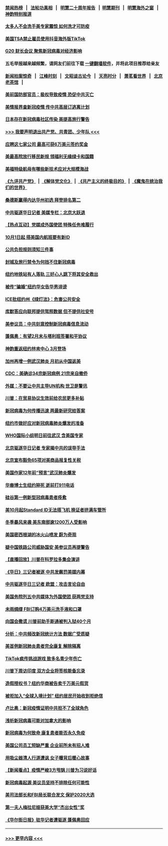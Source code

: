 #### [禁闻热榜](热点新闻.md?=0)  &nbsp;&nbsp;|&nbsp;&nbsp; [法轮功真相](https://github.com/gfw-breaker/truth/blob/master/README.md?=0) &nbsp;&nbsp;|&nbsp;&nbsp; [明慧二十周年报告](https://github.com/gfw-breaker/mh-reports/blob/master/README.md?=0) &nbsp;&nbsp;|&nbsp;&nbsp;[明慧期刊](https://github.com/gfw-breaker/mh-qikan) &nbsp;&nbsp;|&nbsp;&nbsp; [明慧海外之窗](https://github.com/gfw-breaker/mh-news/blob/master/README.md?=0) &nbsp;&nbsp;|&nbsp;&nbsp; [神韵特别报道](https://github.com/gfw-breaker/mh-news/blob/master/shenyun.md?=0)
#### [太多人不会洗手美专家震惊 如何洗才可防疫](../pages/nsc412/n11875866.md?t=02240831) 
#### [美国TSA禁止雇员使用抖音海外版TikTok](../pages/nsc412/n11890500.md?t=02240831) 
#### [G20 财长会议 聚焦新冠病毒对经济影响](../pages/nsc412/n11890400.md?t=02240831) 
#### 五毛举报越来越频繁，请网友们前往下载 [一键翻墙软件](https://github.com/gfw-breaker/ssr-accounts)，并将此项目推荐给亲友
#### [新闻拍案惊奇](https://github.com/gfw-breaker/banned-news/blob/master/pages/link4.md) &nbsp;&nbsp;|&nbsp;&nbsp; [江峰时刻](https://github.com/gfw-breaker/banned-news/blob/master/pages/link4.md) &nbsp;&nbsp;|&nbsp;&nbsp; [文昭谈古论今](https://github.com/gfw-breaker/banned-news/blob/master/pages/link4.md) &nbsp;&nbsp;|&nbsp;&nbsp; [天亮时分](https://github.com/gfw-breaker/banned-news/blob/master/pages/link4.md) &nbsp;&nbsp;|&nbsp;&nbsp; [萧茗看世界](https://github.com/gfw-breaker/banned-news/blob/master/pages/link4.md) &nbsp;&nbsp;|&nbsp;&nbsp; [北京老茶馆](https://github.com/gfw-breaker/banned-news/blob/master/pages/link4.md) &nbsp;&nbsp;|&nbsp;&nbsp; 
#### [美前国防部官员：极权导致疫情 恐促中共灭亡](../pages/nsc412/n11889092.md?t=02240831) 
#### [美情报界查新冠疫情 传中共高层订逃离计划](../pages/nsc412/n11888161.md?t=02240831) 
#### [日本存在新冠病毒社区传染 美提高旅行警告](../pages/nsc412/n11889917.md?t=02240831) 
#### [>>> 我要声明退出共产党、共青团、少年队 <<<](https://github.com/begood0513/goodnews/blob/master/quit/letter.md) 
#### [应聘这七家公司 最高可获6万美元签约奖金](../pages/nsc412/n11879446.md?t=02240831) 
#### [美最高院放行移民新规 领福利无缘绿卡和国籍](../pages/nsc412/n11889500.md?t=02240831) 
#### [美福特级航母有哪些新技术应对大规模海战](../pages/nsc412/n11882087.md?t=02240831) 
#### [《九评共产党》](https://github.com/begood0513/9ping.md/blob/master/README.md) &nbsp;|&nbsp; [《解体党文化》](../../../../jtdwh.md/blob/master/README.md)  &nbsp;|&nbsp; [《共产主义的终极目的》](../../../../gczydzjmd.md/blob/master/README.md) &nbsp;|&nbsp; [《魔鬼在统治我们的世界》](../../../../mgztzwmdsj.md/blob/master/README.md) 
#### [桑德斯赢得内达华州初选 拜登排名第二](../pages/nsc412/n11888760.md?t=02240831) 
#### [中共驱逐华日记者 美媒专栏：北京大跃退](../pages/nsc412/n11888453.md?t=02240831) 
#### [【热点互动】党媒成外国使团 特殊任务难履行](../pages/nsc412/n11888306.md?t=02240831) 
#### [10月1日起 搭美国内航班要有新ID](../pages/nsc412/n11888243.md?t=02240831) 
#### [公共负担规则须知三件事](../pages/nsc412/n11888123.md?t=02240831) 
#### [封城及旅行禁令为何挡不住新冠病毒](../pages/nsc412/n11888067.md?t=02240831) 
#### [纽约地铁站有人落轨   三好心人跳下将其安全救出](../pages/nsc412/n11888088.md?t=02240831) 
#### [被传“骗婚”纽约华女告华男诽谤](../pages/nsc412/n11887303.md?t=02240831) 
#### [ICE批纽约州《绿灯法》：危害公共安全](../pages/nsc412/n11887285.md?t=02240831) 
#### [库默答应向联邦提供驾照数据 但不提供社安号](../pages/nsc412/n11887269.md?t=02240831) 
#### [美参议员：中共刻意控制新冠病毒信息流动](../pages/nsc412/n11887949.md?t=02240831) 
#### [蓬佩奥：有望2月末与塔利班签署和平协议](../pages/nsc412/n11887248.md?t=02240831) 
#### [神韵重返纽约林肯中心 3月登场](../pages/nsc412/n11885013.md?t=02240831) 
#### [加州再增一例武汉肺炎 月初从中国返美](../pages/nsc412/n11886929.md?t=02240831) 
#### [CDC：美确诊34宗新冠病例 21宗来自撤侨](../pages/nsc412/n11886795.md?t=02240831) 
#### [外媒：不要让中共主导UN机构 世卫是警讯](../pages/nsc412/n11886401.md?t=02240831) 
#### [川普：在贸易协议生效前给农民更多补贴](../pages/nsc412/n11886549.md?t=02240831) 
#### [新冠病毒为何传播迅速 两最新研究给答案](../pages/nsc412/n11886505.md?t=02240831) 
#### [纽约市做好应对新冠病毒肺炎爆发的准备](../pages/nsc412/n11885019.md?t=02240831) 
#### [WHO国际小组明日前往武汉 含美国专家](../pages/nsc412/n11886380.md?t=02240831) 
#### [北京驱逐华日记者 专家揭中共的误导手法](../pages/nsc412/n11886124.md?t=02240831) 
#### [北京宣布豁免65项对美商品报复性关税](../pages/nsc412/n11885960.md?t=02240831) 
#### [美国作家12年前“预言”武汉肺炎爆发](../pages/nsc412/n11885487.md?t=02240831) 
#### [华裔博士生纽约猝死  逝前打911电话](../pages/nsc412/n11885007.md?t=02240831) 
#### [硅谷第一例新型冠病毒患者痊愈](../pages/nsc412/n11885163.md?t=02240831) 
#### [美10月起Standard ID无法搭飞机  换证者挤满车管所](../pages/nsc412/n11885036.md?t=02240831) 
#### [冬季暴风来袭 美东南部逾1200万人受影响](../pages/nsc412/n11884620.md?t=02240831) 
#### [美国密西根湖的冰火山喷发 蔚为奇观](../pages/nsc412/n11884842.md?t=02240831) 
#### [疑中国铁路公司威胁国安 美参议员再提警告](../pages/nsc412/n11884300.md?t=02240831) 
#### [【直播回放】川普在科罗拉多集会演讲](../pages/nsc412/n11883640.md?t=02240831) 
#### [《华日》三记者被逐 中共发飙罚美媒内幕](../pages/nsc412/n11884184.md?t=02240831) 
#### [中共驱逐华日三记者 欧盟：攻击言论自由](../pages/nsc412/n11884179.md?t=02240831) 
#### [美国务院列五中共媒体为外国使团 获两党支持](../pages/nsc412/n11883954.md?t=02240831) 
#### [未雨绸缪 FBI订购4万美元洗手液和口罩](../pages/nsc412/n11883960.md?t=02240831) 
#### [向国会撒谎 川普前助手斯通被判入狱40个月](../pages/nsc412/n11883930.md?t=02240831) 
#### [分析：中共频改新冠统计方法 数据广受质疑](../pages/nsc412/n11883875.md?t=02240831) 
#### [美首例新冠肺炎患者完全康复 解除隔离](../pages/nsc412/n11883754.md?t=02240831) 
#### [TikTok疯传挑战游戏 致多名青少年伤亡](../pages/nsc412/n11883598.md?t=02240831) 
#### [川普下周访印度 双方企业将签核能备忘录](../pages/nsc412/n11883604.md?t=02240831) 
#### [造假授权书？纽约华商被告卖千万美元假货](../pages/nsc412/n11882429.md?t=02240831) 
#### [被拒加入“全球入境计划”  纽约居民开始收到拒绝信](../pages/nsc412/n11882417.md?t=02240831) 
#### [卢比奥：新冠疫情证明中共担不了全球角色](../pages/nsc412/n11881340.md?t=02240831) 
#### [浅析新冠病毒可能对加拿大的影响](../pages/nsc412/n11879775.md?t=02240831) 
#### [新冠病毒为何致命 康复患者能否永久免疫](../pages/nsc412/n11881488.md?t=02240831) 
#### [美国公司员工短缺严重 企业前所未有招人难](../pages/nsc412/n11881792.md?t=02240831) 
#### [用吸尘器清人行道遭讽 女子曝背后暖心故事](../pages/nsc412/n11881702.md?t=02240831) 
#### [【新闻看点】疫情严峻3方甩锅 川普为习说好话](../pages/nsc412/n11881049.md?t=02240831) 
#### [新冠病毒起源 美议员坚持不排除任何可能性](../pages/nsc412/n11881179.md?t=02240831) 
#### [美司法部长和FBI局长联合发文 保护2020大选](../pages/nsc412/n11881522.md?t=02240831) 
#### [第一夫人梅拉尼娅获美大学“杰出女性”奖](../pages/nsc412/n11881185.md?t=02240831) 
#### [《华尔街日报》驻华记者遭驱逐 蓬佩奥回应](../pages/nsc412/n11881166.md?t=02240831) 

----
#### [ >>> 更早内容 <<< ](../indexes/nsc412-earlier.md)
